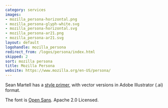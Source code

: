 ```yaml
---
category: services
images:
- mozilla_persona-horizontal.png
- mozilla_persona-glyph-white.svg
- mozilla_persona-horizontal.svg
- mozilla_persona-ar21.png
- mozilla_persona-ar21.svg
layout: default
logohandle: mozilla_persona
redirect_from: /logos/persona/index.html
skipped: 2
sort: mozilla persona
title: Mozilla Persona
website: https://www.mozilla.org/en-US/persona/
---
```


Sean Martell has a [style primer](http://people.mozilla.org/~smartell/persona/), with vector versions in Adobe Illustrator \(.ai\) format.

The font is [Open Sans](http://www.google.com/fonts/#UsePlace:use/Collection:Open+Sans).  Apache 2.0 Licensed.
